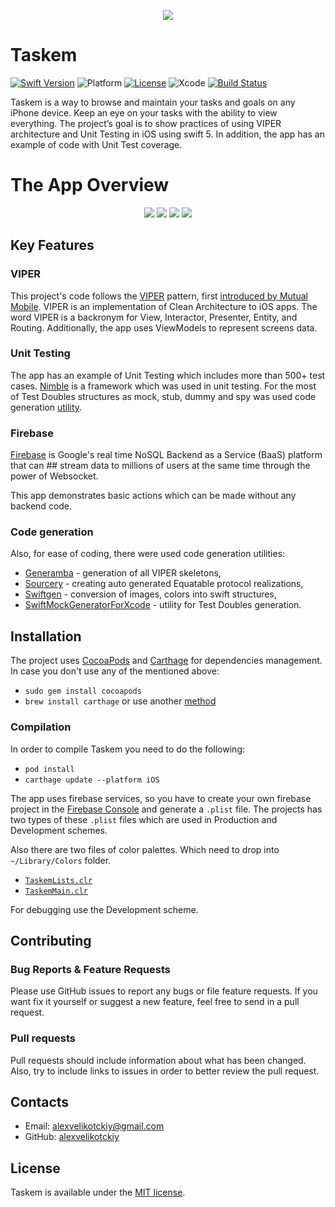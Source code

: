 <p align="center">
	<img src="Screenshots/app%20icon.png">
</p>

# Taskem #

[![Swift Version][swift-image]][swift-url]
![Platform][ios-image]
[![License][license-image]][license-url]
![Xcode][xcode-image]
[![Build Status](https://travis-ci.org/alexvelikotckiy/Taskem.svg?branch=master)](https://travis-ci.org/alexvelikotckiy/Taskem)

Taskem is a way to browse and maintain your tasks and goals on any iPhone device.
Keep an eye on your tasks with the ability to view everything. The project’s goal is to show 
practices of using VIPER architecture and Unit Testing in iOS using swift 5. In addition,
the app has an example of code with Unit Test coverage.

# The App Overview #

<p align="center">
	<img src="Screenshots/Schedule%20White%20Swipes.png">
	<img src="Screenshots/Calendar%20Dark.png">
	<img src="Screenshots/Calendar%20White%203.png">
	<img src="Screenshots/Popup%20Dark.png">
</p>

## Key Features ##

### VIPER ###

This project's code follows the [VIPER][viper-url] 
pattern, first [introduced by Mutual Mobile][mutual mobile-url]. 
VIPER is an implementation of Clean Architecture to iOS apps.
The word VIPER is a backronym for View, Interactor, Presenter, Entity,
and Routing. Additionally, the app
uses ViewModels to represent screens data.

### Unit Testing ###

The app has an example of Unit Testing which includes more than 500+ test cases.
[Nimble][nimble-url] is a framework which was used in unit testing.
For the most of Test Doubles structures as mock, stub, dummy and spy was used 
code generation [utility][mock-generator-url].

### Firebase ###

[Firebase][firebase-url] is Google's real time NoSQL Backend as a Service (BaaS) platform that can ##
stream data to millions of users at the same time through the power of Websocket.

This app demonstrates basic actions which can be made without any backend code.

### Code generation ###

Also, for ease of coding, there were used code generation utilities:

- [Generamba][generamba-url] - generation of all VIPER skeletons,
- [Sourcery][sourcery-url] - creating auto generated Equatable protocol realizations,
- [Swiftgen][swiftgen-url] - conversion of images, colors into swift structures,
- [SwiftMockGeneratorForXcode][mock-generator-url] - utility for Test Doubles generation.

## Installation ##

The project uses [CocoaPods][pods-url] and [Carthage][carthage-url] for dependencies management.
In case you don't use any of the mentioned above:

- ```sudo gem install cocoapods```
- ```brew install carthage``` or use another [method][carthage-install-url]

### Compilation ###

In order to compile Taskem you need to do the following:

- ```pod install```
- ```carthage update --platform iOS```

The app uses firebase services, so you have to create your own firebase project in the [Firebase Console][firebase-installation-url] and generate a ```.plist``` file. The projects has two types of these ```.plist``` files which are used in Production and Development schemes.

Also there are two files of color palettes. Which need to drop into ```~/Library/Colors``` folder.

- [```TaskemLists.clr```][license-url]
- [```TaskemMain.clr```][license-url]

For debugging use the Development scheme.

## Contributing ##

### Bug Reports & Feature Requests ###

Please use GitHub issues to report any bugs or file feature requests. If you want fix it yourself or suggest a new feature, feel free to send in a pull request. 

### Pull requests ###

Pull requests should include information about what has been changed. Also, try to include links to issues in order to better review the pull request.

## Contacts ##

- Email: <alexvelikotckiy@gmail.com>
- GitHub: [alexvelikotckiy][author-url]

## License ##

Taskem is available under the [MIT license][license-url]. 

[license-url]: LICENSE
[swift-url]: https://swift.org/
[viper-url]: https://www.ckl.io/blog/ios-project-architecture-using-viper/
[mutual mobile-url]: https://mutualmobile.com/resources/meet-viper-fast-agile-non-lethal-ios-architecture-framework/
[nimble-url]: https://github.com/Quick/Nimble
[generamba-url]: https://github.com/strongself/Generamba
[sourcery-url]: https://github.com/krzysztofzablocki/Sourcery
[swiftgen-url]: https://github.com/SwiftGen/SwiftGen
[mock-generator-url]: https://github.com/seanhenry/SwiftMockGeneratorForXcode
[pods-url]: https://cocoapods.org
[carthage-url]: https://github.com/Carthage/Carthage
[carthage-install-url]: https://github.com/Carthage/Carthage#installing-carthage
[firebase-url]: https://firebase.google.com
[firebase-installation-url]: https://console.firebase.google.com
[taskem-lists-palette-url]: TaskemLists.clr
[taskem-main-palette-url]: TaskemMain.clr
[author-url]: https://github.com/alexvelikotckiy

[license-image]: https://img.shields.io/badge/license-MIT-blue.svg
[swift-image]: https://img.shields.io/badge/swift-5-orange.svg
[xcode-image]: https://img.shields.io/badge/xcode-10+-blue.svg
[ios-image]: http://img.shields.io/badge/iOS-12.0%2B-blue.svg
